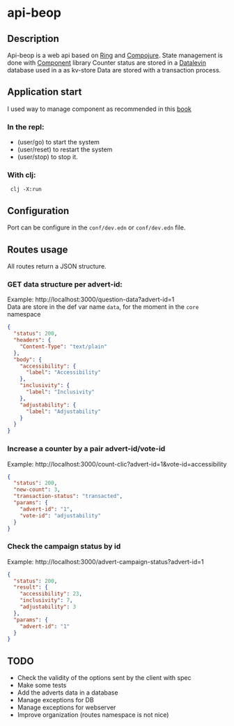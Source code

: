 # api-beop

## Description

Api-beop is a web api based on [Ring](https://github.com/ring-clojure/ring)
and [Compojure](https://github.com/weavejester/compojure).
State management is done with [Component](https://github.com/stuartsierra/component)  library
Counter status are stored in a [Datalevin](https://github.com/juji-io/datalevin) database used in a as kv-store
Data are stored with a transaction process.

## Application start
I used way to manage component as recommended in this [book](https://grishaev.me/en/clj-book-systems/)

### In the repl:
- (user/go) to start the system
- (user/reset) to restart the system
- (user/stop) to stop it.

### With clj:
``` clj -X:run```

## Configuration
Port can be configure in the `conf/dev.edn` or `conf/dev.edn` file.

## Routes usage

All routes return a JSON structure.

### GET data structure per advert-id:

Example: http://localhost:3000/question-data?advert-id=1  
Data are store in the def var name `data`, for the moment in the `core` namespace

```json
{
  "status": 200,
  "headers": {
    "Content-Type": "text/plain"
  },
  "body": {
    "accessibility": {
      "label": "Accessibility"
    },
    "inclusivity": {
      "label": "Inclusivity"
    },
    "adjustability": {
      "label": "Adjustability"
    }
  }
}
```

### Increase a counter by a pair advert-id/vote-id

Example: http://localhost:3000/count-clic?advert-id=1&vote-id=accessibility

```json
{
  "status": 200,
  "new-count": 3,
  "transaction-status": "transacted",
  "params": {
    "advert-id": "1",
    "vote-id": "adjustability"
  }
}
```

### Check the campaign status by id

Example: http://localhost:3000/advert-campaign-status?advert-id=1

```json
{
  "status": 200,
  "result": {
    "accessibility": 23,
    "inclusivity": 7,
    "adjustability": 3
  },
  "params": {
    "advert-id": "1"
  }
}
```

## TODO

- Check the validity of the options sent by the client with spec
- Make some tests
- Add the adverts data in a database
- Manage exceptions for DB
- Manage exceptions for webserver
- Improve organization (routes namespace is not nice)
